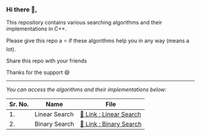 ### Hi there 👋,
<p> This repository contains various searching algorithms and their implementations in C++. </p>
<p> Please give this repo a ⭐ if these algorithms help you in any way (means a lot). </p>
<p> Share this repo with your friends </p>
<p> Thanks for the support 😄 </p>

<hr>

_You can access the algorithms and their implementations below:_

| Sr. No. | Name | File |
|------|------|------|
|1.|Linear Search|[🔗 Link : Linear Search](https://github.com/HimeshKohad/Searching_Algorithms/blob/main/Algorithms/LinearSearch.md)|
|2.|Binary Search|[🔗 Link : Binary Search](https://github.com/HimeshKohad/Searching_Algorithms/blob/main/Algorithms/BinarySearch.md)|
